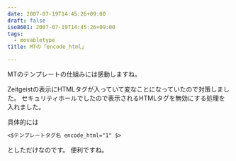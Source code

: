 ```yaml
---
date: 2007-07-19T14:45:26+09:00
draft: false
iso8601: 2007-07-19T14:45:26+09:00
tags:
  - movabletype
title: MTの「encode_html」

---
```


MTのテンプレートの仕組みには感動しますね。

Zeitgeistの表示にHTMLタグが入っていて変なことになっていたので対策しました。
セキュリティホールでしたので表示されるHTMLタグを無効にする処理を入れました。

具体的には

```default
<$テンプレートタグ名 encode_html="1" $>
```

としただけなのです。
便利ですね。
